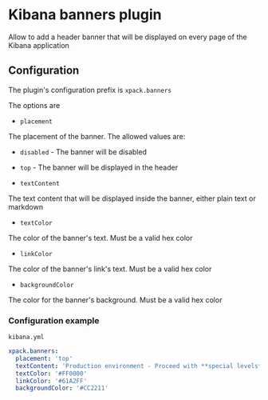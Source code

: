 # Kibana banners plugin

Allow to add a header banner that will be displayed on every page of the Kibana application

## Configuration

The plugin's configuration prefix is `xpack.banners`

The options are

- `placement`

The placement of the banner. The allowed values are:

- `disabled` - The banner will be disabled
- `top` - The banner will be displayed in the header

- `textContent`

The text content that will be displayed inside the banner, either plain text or markdown

- `textColor`

The color of the banner's text. Must be a valid hex color

- `linkColor`

The color of the banner's link's text. Must be a valid hex color

- `backgroundColor`

The color for the banner's background. Must be a valid hex color

### Configuration example

`kibana.yml`

```yaml
xpack.banners:
  placement: 'top'
  textContent: 'Production environment - Proceed with **special levels** of caution'
  textColor: '#FF0000'
  linkColor: '#61A2FF'
  backgroundColor: '#CC2211'
```
